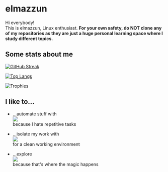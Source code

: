 # elmazzun

Hi everybody!  
This is elmazzun, Linux enthusiast.
**For your own safety, do NOT clone any of my repositories as they are just a huge personal learning space where I study different topics.**

## Some stats about me

[![GitHub Streak](http://github-readme-streak-stats.herokuapp.com?user=elmazzun&theme=dark&background=000000)](https://git.io/streak-stats)

[![Top Langs](https://github-readme-stats.vercel.app/api/top-langs/?username=elmazzun&layout=compact&theme=vision-friendly-dark)](https://github.com/elmazzun/github-readme-stats)

![Trophies](https://github-profile-trophy.vercel.app/?username=elmazzun&column=7&row=1&margin-w=10&theme=darkhub&no-frame=true)

## I like to...

- ...automate stuff with  
  <img src="https://skillicons.dev/icons?i=git,gitlab,ansible,bash" />  
  because I hate repetitive tasks

- ...isolate my work with  
  <img src="https://skillicons.dev/icons?i=docker,kubernetes,openshift" />  
  for a clean working environment

- ...explore  
  <img src="https://skillicons.dev/icons?i=linux" />  
  because that's where the magic happens
